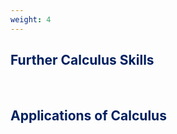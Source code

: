 ```yaml
---
weight: 4
---
```


## <span style="color:RGB(0,32,96"> Further Calculus Skills </span> 
<br>

## <span style="color:RGB(0,32,96"> Applications of Calculus </span> 
<br>
